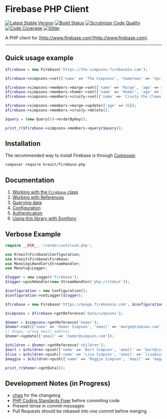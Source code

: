 # Firebase PHP Client

[![Latest Stable Version](https://poser.pugx.org/kreait/firebase-php/version)](https://packagist.org/packages/kreait/firebase-php)
[![Build Status](https://travis-ci.org/kreait/firebase-php.svg?branch=master)](https://travis-ci.org/kreait/firebase-php)
[![Scrutinizer Code Quality](https://scrutinizer-ci.com/g/kreait/firebase-php/badges/quality-score.png?b=master)](https://scrutinizer-ci.com/g/kreait/firebase-php/?branch=master)
[![Code Coverage](https://scrutinizer-ci.com/g/kreait/firebase-php/badges/coverage.png?b=master)](https://scrutinizer-ci.com/g/kreait/firebase-php/?branch=master)
[![Gitter](https://img.shields.io/badge/Gitter-Join%20Chat-45cba1.svg)](https://gitter.im/kreait/firebase-php)

A PHP client for [http://www.firebase.com](http://www.firebase.com).

---

## Quick usage example

```php
$firebase = new Firebase('https://the-simpsons.firebaseio.com');

$firebase->simpsons->set(['name' => 'The Simpsons', 'hometown' => 'Springfield']);

$firebase->simpsons->members->marge->set(['name' => 'Marge', 'age' => 46]);
$firebase->simpsons->members->homer->set(['name' => 'Homer', 'age' => 38]);
$firebase->simpsons->members->crusty->set(['name' => 'Crusty the Clown', 'age' => 52]);

$firebase->simpsons->members->marge->update(['age' => 36]);
$firebase->simpsons->members->crusty->delete();

$query = (new Query())->orderByKey();

print_r($firebase->simpsons->members->query($query));
```


## Installation

The recommended way to install Firebase is through [Composer](http://getcomposer.org).

```bash
composer require kreait/firebase-php
```

## Documentation

1. [Working with the `Firebase` class](doc/firebase.md)
1. [Working with References](doc/reference.md)
1. [Querying data](doc/queries.md)
1. [Configuration](doc/configuration.md)
1. [Authentication](doc/authentication.md)
1. [Using this library with Symfony](doc/symfony.md)

## Verbose Example

```php
require __DIR__.'/vendor/autoload.php';

use Kreait\Firebase\Configuration;
use Kreait\Firebase\Firebase;
use Monolog\Handler\StreamHandler;
use Monolog\Logger;

$logger = new Logger('firebase');
$logger->pushHandler(new StreamHandler('php://stdout'));

$configuration = new Configuration();
$configuration->setLogger($logger);

$firebase = new Firebase('https://myapp.firebaseio.com', $configuration);

$simpsons = $firebase->getReference('data/simpsons');

$homer = $simpsons->getReference('homer');
$homer->set(['name' => 'Homer Simpson', 'email' => 'marge@simpson.com']);
// Ooops, wrong email address
$homer->update(['email' => 'homer@simpson.com']);

$children = $homer->getReference('children');
$bart = $children->push(['name' => 'Bart Simpson', 'email' => 'bart@simpson.com']);
$lisa = $children->push(['name' => 'Lisa Simpson', 'email' => 'lisa@simpson.com']);
$maggie = $children->push(['name' => 'Maggie Simpson', 'email' => 'maggie@simpson.com']);

print_r($homer->getData());
```


## Development Notes (in Progress)

- [chag](https://github.com/mtdowling/chag) for the changelog
- [PHP Coding Standards Fixer](http://cs.sensiolabs.org) before commiting code
- Present tense in commit messages
- Pull Requests should be rebased into one commit before merging

